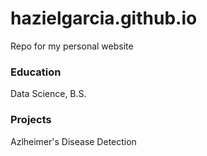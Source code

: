 # hazielgarcia.github.io
Repo for my personal website

### Education
Data Science, B.S.

### Projects
Azlheimer's Disease Detection
